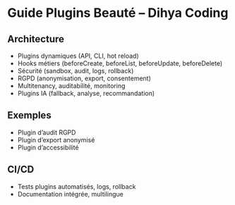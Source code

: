# Guide Plugins Beauté – Dihya Coding

## Architecture
- Plugins dynamiques (API, CLI, hot reload)
- Hooks métiers (beforeCreate, beforeList, beforeUpdate, beforeDelete)
- Sécurité (sandbox, audit, logs, rollback)
- RGPD (anonymisation, export, consentement)
- Multitenancy, auditabilité, monitoring
- Plugins IA (fallback, analyse, recommandation)

## Exemples
- Plugin d’audit RGPD
- Plugin d’export anonymisé
- Plugin d’accessibilité

## CI/CD
- Tests plugins automatisés, logs, rollback
- Documentation intégrée, multilingue
